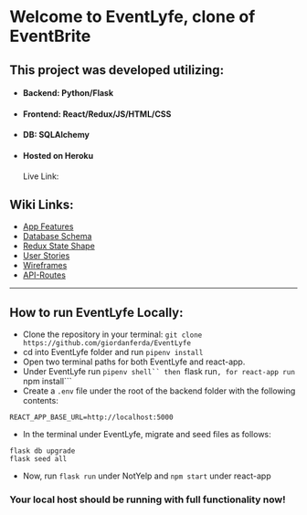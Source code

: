 # Welcome to EventLyfe, clone of EventBrite

## This project was developed utilizing:

- #### Backend: Python/Flask

- #### Frontend: React/Redux/JS/HTML/CSS

- #### DB: SQLAlchemy

- #### Hosted on Heroku
  Live Link:

## Wiki Links:

- [App Features](https://github.com/giordanferda/EventLyfe/wiki/App-Features)
- [Database Schema](https://github.com/giordanferda/EventLyfe/wiki/Database-Schema)
- [Redux State Shape](https://github.com/giordanferda/EventLyfe/wiki/Redux-State-Shape)
- [User Stories](https://github.com/giordanferda/EventLyfe/wiki/User-Stories)
- [Wireframes](https://github.com/giordanferda/EventLyfe/wiki/Wireframes)
- [API-Routes](https://github.com/giordanferda/EventLyfe/wiki/API-Routes)

---

## How to run EventLyfe Locally:

- Clone the repository in your terminal: `git clone https://github.com/giordanferda/EventLyfe`
- cd into EventLyfe folder and run `pipenv install`
- Open two terminal paths for both EventLyfe and react-app.
- Under EventLyfe run ` pipenv shell`` then  `flask run`, for react-app run `npm install```
- Create a `.env` file under the root of the backend folder with the following contents:

```
REACT_APP_BASE_URL=http://localhost:5000
```

- In the terminal under EventLyfe, migrate and seed files as follows:

```
flask db upgrade
flask seed all
```

- Now, run `flask run` under NotYelp and `npm start` under react-app

### Your local host should be running with full functionality now!
